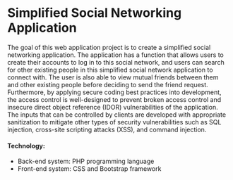 # Simplified Social Networking Application
The goal of this web application project is to create a simplified social networking application. The application has a function that allows users to create their accounts to log in to this social network, and users can search for other existing people in this simplified social network application to connect with. The user is also able to view mutual friends between them and other existing people before deciding to send the friend request. Furthermore, by applying secure coding best practices into development, the access control is well-designed to prevent broken access control and insecure direct object reference (IDOR) vulnerabilities of the application. The inputs that can be controlled by clients are developed with appropriate sanitization to mitigate other types of security vulnerabilities such as SQL injection, cross-site scripting attacks (XSS), and command injection.
#### Technology:
+ Back-end system: PHP programming language
+ Front-end system: CSS and Bootstrap framework
